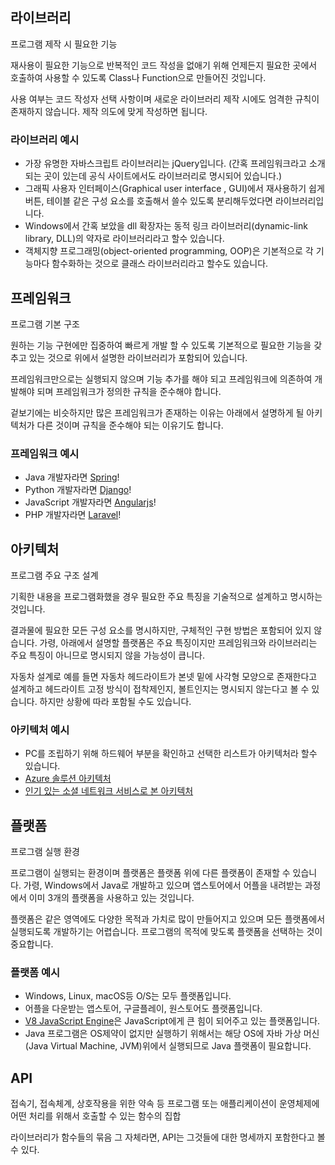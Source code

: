 ## 라이브러리

프로그램 제작 시 필요한 기능

재사용이 필요한 기능으로 반복적인 코드 작성을 없애기 위해 언제든지 필요한 곳에서 호출하여 사용할 수 있도록 Class나 Function으로 만들어진 것입니다.

사용 여부는 코드 작성자 선택 사항이며 새로운 라이브러리 제작 시에도 엄격한 규칙이 존재하지 않습니다. 제작 의도에 맞게 작성하면 됩니다.

### 라이브러리 예시

- 가장 유명한 자바스크립트 라이브러리는 jQuery입니다. (간혹 프레임워크라고 소개되는 곳이 있는데 공식 사이트에서도 라이브러리로 명시되어 있습니다.)
- 그래픽 사용자 인터페이스(Graphical user interface , GUI)에서 재사용하기 쉽게 버튼, 테이블 같은 구성 요소를 호출해서 쓸수 있도록 분리해두었다면 라이브러리입니다.
- Windows에서 간혹 보았을 dll 확장자는 동적 링크 라이브러리(dynamic-link library, DLL)의 약자로 라이브러리라고 할수 있습니다.
- 객체지향 프로그래밍(object-oriented programming, OOP)은 기본적으로 각 기능마다 함수화하는 것으로 클래스 라이브러리라고 할수도 있습니다.

## 프레임워크

프로그램 기본 구조

원하는 기능 구현에만 집중하여 빠르게 개발 할 수 있도록 기본적으로 필요한 기능을 갖추고 있는 것으로 위에서 설명한 라이브러리가 포함되어 있습니다.

프레임워크만으로는 실행되지 않으며 기능 추가를 해야 되고 프레임워크에 의존하여 개발해야 되며 프레임워크가 정의한 규칙을 준수해야 합니다.

겉보기에는 비슷하지만 많은 프레임워크가 존재하는 이유는 아래에서 설명하게 될 아키텍처가 다른 것이며 규칙을 준수해야 되는 이유기도 합니다.

### **프레임워크 예시**

- Java 개발자라면 [Spring](http://spring.io/)!
- Python 개발자라면 [Django](https://www.djangoproject.com/)!
- JavaScript 개발자라면 [Angularjs](https://angularjs.org/)!
- PHP 개발자라면 [Laravel](https://laravel.com/)!

## 아키텍처

프로그램 주요 구조 설계

기획한 내용을 프로그램화했을 경우 필요한 주요 특징을 기술적으로 설계하고 명시하는 것입니다.

결과물에 필요한 모든 구성 요소를 명시하지만, 구체적인 구현 방법은 포함되어 있지 않습니다. 가령, 아래에서 설명할 플랫폼은 주요 특징이지만 프레임워크와 라이브러리는 주요 특징이 아니므로 명시되지 않을 가능성이 큽니다.

자동차 설계로 예를 들면 자동차 헤드라이트가 본넷 밑에 사각형 모양으로 존재한다고 설계하고 헤드라이트 고정 방식이 접착제인지, 볼트인지는 명시되지 않는다고 볼 수 있습니다. 하지만 상황에 따라 포함될 수도 있습니다.

### **아키텍처 예시**

- PC를 조립하기 위해 하드웨어 부분을 확인하고 선택한 리스트가 아키텍처라 할수 있습니다.
- [Azure 솔루션 아키텍처](https://azure.microsoft.com/ko-kr/solutions/architecture)
- [인기 있는 소셜 네트워크 서비스로 본 아키텍처](http://blog.gaerae.com/2015/07/sns-architecture.htm)

## 플랫폼

프로그램 실행 환경

프로그램이 실행되는 환경이며 플랫폼은 플랫폼 위에 다른 플랫폼이 존재할 수 있습니다. 가령, Windows에서 Java로 개발하고 있으며 앱스토어에서 어플을 내려받는 과정에서 이미 3개의 플랫폼을 사용하고 있는 것입니다.

플랫폼은 같은 영역에도 다양한 목적과 가치로 많이 만들어지고 있으며 모든 플랫폼에서 실행되도록 개발하기는 어렵습니다. 프로그램의 목적에 맞도록 플랫폼을 선택하는 것이 중요합니다.

### **플랫폼 예시**

- Windows, Linux, macOS등 O/S는 모두 플랫폼입니다.
- 어플을 다운받는 앱스토어, 구글플레이, 원스토어도 플랫폼입니다.
- [V8 JavaScript Engine](https://developers.google.com/v8)은 JavaScript에게 큰 힘이 되어주고 있는 플랫폼입니다.
- Java 프로그램은 OS제약이 없지만 실행하기 위해서는 해당 OS에 자바 가상 머신(Java Virtual Machine, JVM)위에서 실행되므로 Java 플랫폼이 필요합니다.

## API

접속기, 접속체계, 상호작용을 위한 약속 등 프로그램 또는 애플리케이션이 운영체제에 어떤 처리를 위해서 호출할 수 있는 함수의 집합

라이브러리가 함수들의 묶음 그 자체라면, API는 그것들에 대한 명세까지 포함한다고 볼 수 있다.
